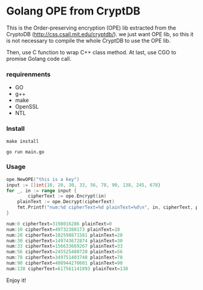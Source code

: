# Golang OPE from CryptDB

This is the Order-preserving encryption (OPE) lib extracted from the CryptoDB (http://css.csail.mit.edu/cryptdb/).  we just want OPE lib, so this it is not necessary to compile the whole CryptDB to use the OPE lib.

Then, use C function to wrap C++ class method. At last, use CGO to promise Golang code call. 

### requirenments

- GO
- g++
- make
- OpenSSL
- NTL

### Install

```
make install
```

```
go run main.go
```

### Usage

```go
ope.NewOPE("this is a key")
input := []int{10, 20, 30, 33, 56, 78, 90, 138, 245, 678}
for _, in := range input {
        cipherText := ope.Encrypt(in)
	plainText := ope.Decrypt(cipherText)
	fmt.Printf("num:%d cipherText=%d plainText=%d\n", in, cipherText, plainText)
}
```

```go
num:0 cipherText=3198016286 plainText=0
num:10 cipherText=49732388173 plainText=10
num:20 cipherText=102598871581 plainText=20
num:30 cipherText=149743672874 plainText=30
num:33 cipherText=156633669267 plainText=33
num:56 cipherText=245525400720 plainText=56
num:78 cipherText=349751403748 plainText=78
num:90 cipherText=408944270601 plainText=90
num:138 cipherText=617561141893 plainText=138
```

Enjoy it!

